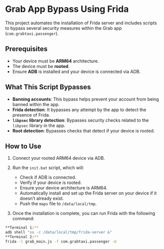 # Grab App Bypass Using Frida

This project automates the installation of Frida server and includes scripts to bypass several security measures within the Grab app (`com.grabtaxi.passenger`).

## Prerequisites
- Your device must be **ARM64** architecture.
- The device must be **rooted**.
- Ensure **ADB** is installed and your device is connected via ADB.

## What This Script Bypasses
- **Banning accounts**: This bypass helps prevent your account from being banned within the app.
- **Frida detection**: It bypasses any attempt by the app to detect the presence of Frida.
- **`libpsec` library detection**: Bypasses security checks related to the `libpsec` library in the app.
- **Root detection**: Bypasses checks that detect if your device is rooted.

## How to Use

1. Connect your rooted ARM64 device via ADB.
2. Run the `init.bat` script, which will:
   - Check if ADB is connected.
   - Verify if your device is rooted.
   - Ensure your device architecture is ARM64.
   - Automatically install and set up the Frida server on your device if it doesn’t already exist.
   - Push the `maps` file to `/data/local/tmp`.

3.  Once the installation is complete, you can run Frida with the following command:
   ```bash
   **Terminal 1:**
   adb shell "su -c /data/local/tmp/frida-server &"
   **Terminal 2:**
   frida -l grab_main.js -f com.grabtaxi.passenger -U
   
